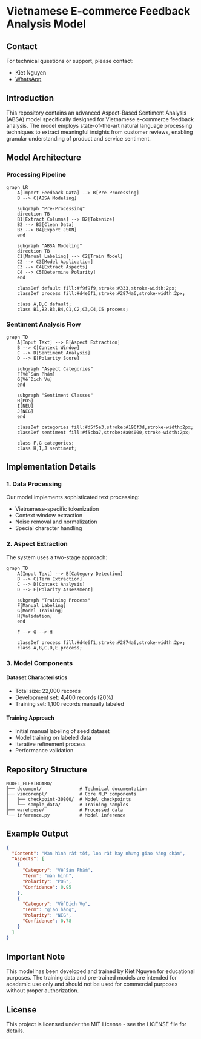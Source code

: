 # Vietnamese E-commerce Feedback Analysis Model

## Contact
For technical questions or support, please contact:
- Kiet Nguyen
- [WhatsApp](https://wa.me/84914852966)

## Introduction
This repository contains an advanced Aspect-Based Sentiment Analysis (ABSA) model specifically designed for Vietnamese e-commerce feedback analysis. The model employs state-of-the-art natural language processing techniques to extract meaningful insights from customer reviews, enabling granular understanding of product and service sentiment.

## Model Architecture

### Processing Pipeline

```mermaid
graph LR
    A[Import Feedback Data] --> B[Pre-Processing]
    B --> C[ABSA Modeling]

    subgraph "Pre-Processing"
    direction TB
    B1[Extract Columns] --> B2[Tokenize]
    B2 --> B3[Clean Data]
    B3 --> B4[Export JSON]
    end

    subgraph "ABSA Modeling"
    direction TB
    C1[Manual Labeling] --> C2[Train Model]
    C2 --> C3[Model Application]
    C3 --> C4[Extract Aspects]
    C4 --> C5[Determine Polarity]
    end

    classDef default fill:#f9f9f9,stroke:#333,stroke-width:2px;
    classDef process fill:#d4e6f1,stroke:#2874a6,stroke-width:2px;
    
    class A,B,C default;
    class B1,B2,B3,B4,C1,C2,C3,C4,C5 process;
```

### Sentiment Analysis Flow

```mermaid
graph TD
    A[Input Text] --> B[Aspect Extraction]
    B --> C[Context Window]
    C --> D[Sentiment Analysis]
    D --> E[Polarity Score]
    
    subgraph "Aspect Categories"
    F[Về Sản Phẩm]
    G[Về Dịch Vụ]
    end
    
    subgraph "Sentiment Classes"
    H[POS]
    I[NEU]
    J[NEG]
    end

    classDef categories fill:#d5f5e3,stroke:#196f3d,stroke-width:2px;
    classDef sentiment fill:#f5cba7,stroke:#a04000,stroke-width:2px;
    
    class F,G categories;
    class H,I,J sentiment;
```

## Implementation Details

### 1. Data Processing
Our model implements sophisticated text processing:
- Vietnamese-specific tokenization
- Context window extraction
- Noise removal and normalization
- Special character handling

### 2. Aspect Extraction
The system uses a two-stage approach:

```mermaid
graph TD
    A[Input Text] --> B[Category Detection]
    B --> C[Term Extraction]
    C --> D[Context Analysis]
    D --> E[Polarity Assessment]
    
    subgraph "Training Process"
    F[Manual Labeling]
    G[Model Training]
    H[Validation]
    end
    
    F --> G --> H

    classDef process fill:#d4e6f1,stroke:#2874a6,stroke-width:2px;
    class A,B,C,D,E process;
```

### 3. Model Components

#### Dataset Characteristics
- Total size: 22,000 records
- Development set: 4,400 records (20%)
- Training set: 1,100 records manually labeled

#### Training Approach
- Initial manual labeling of seed dataset
- Model training on labeled data
- Iterative refinement process
- Performance validation

## Repository Structure
```
MODEL_FLEXIBOARD/
├── document/              # Technical documentation
├── vincorenpl/            # Core NLP components
│   ├── checkpoint-30800/  # Model checkpoints
│   └── sample_data/       # Training samples
├── warehouse/             # Processed data
└── inference.py           # Model inference
```

## Example Output

```json
{
  "Content": "Màn hình rất tốt, loa rất hay nhưng giao hàng chậm",
  "Aspects": [
    {
      "Category": "Về Sản Phẩm",
      "Term": "màn hình",
      "Polarity": "POS",
      "Confidence": 0.95
    },
    {
      "Category": "Về Dịch Vụ",
      "Term": "giao hàng",
      "Polarity": "NEG",
      "Confidence": 0.78
    }
  ]
}
```

## Important Note
This model has been developed and trained by Kiet Nguyen for educational purposes. The training data and pre-trained models are intended for academic use only and should not be used for commercial purposes without proper authorization.

## License
This project is licensed under the MIT License - see the LICENSE file for details.